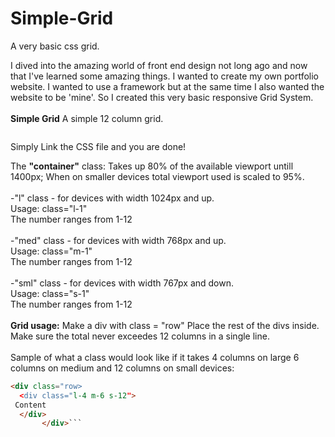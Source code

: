 # Simple-Grid
A very basic css grid.

I dived into the amazing world of front end design not long ago and now that I've learned some amazing things. I wanted to create my own 
portfolio website.
I wanted to use a framework but at the same time I also wanted the website to be 'mine'.
So I created this very basic responsive Grid System.<br /> <br />
<strong>Simple Grid</strong>
A simple 12 column grid.

<img src="https://image.ibb.co/iJEVRm/1.png" alt="">

Simply Link the CSS file and you are done!

The <strong>"container"</strong> class:
Takes up 80% of the available viewport untill 1400px;
When on smaller devices total viewport used is scaled to 95%.
<br /><br />
-"l" class - for devices with width 1024px and up.<br />
Usage: class="l-1"<br />
The number ranges from 1-12<br /><br />
-"med" class - for devices with width 768px and up.<br />
Usage: class="m-1"<br />
The number ranges from 1-12<br /><br />
-"sml" class - for devices with width 767px and down.<br />
Usage: class="s-1"<br />
The number ranges from 1-12<br /><br />
<strong>Grid usage:</strong>
Make a div with class = "row"
Place the rest of the divs inside.<br />
Make sure the total never exceedes 12 columns in a single line.
<br /> <br />
Sample of what a class would look like if it takes 4 columns on large 6 columns on medium and 12 columns on small devices:<br />

```HTML 
<div class="row>
  <div class="l-4 m-6 s-12">
 Content
  </div>
       </div>```

